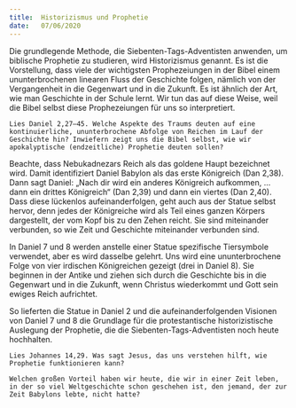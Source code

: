 ```yaml
---
title:  Historizismus und Prophetie
date:   07/06/2020
---
```


Die grundlegende Methode, die Siebenten-Tags-Adventisten anwenden, um biblische Prophetie zu studieren, wird Historizismus genannt. Es ist die Vorstellung, dass viele der wichtigsten Prophezeiungen in der Bibel einem ununterbrochenen linearen Fluss der Geschichte folgen, nämlich von der Vergangenheit in die Gegenwart und in die Zukunft. Es ist ähnlich der Art, wie man Geschichte in der Schule lernt. Wir tun das auf diese Weise, weil die Bibel selbst diese Prophezeiungen für uns so interpretiert.

`Lies Daniel 2,27–45. Welche Aspekte des Traums deuten auf eine kontinuierliche, ununterbrochene Abfolge von Reichen im Lauf der Geschichte hin? Inwiefern zeigt uns die Bibel selbst, wie wir apokalyptische (endzeitliche) Prophetie deuten sollen?`

Beachte, dass Nebukadnezars Reich als das goldene Haupt bezeichnet wird. Damit identifiziert Daniel Babylon als das erste Königreich (Dan 2,38). Dann sagt Daniel: „Nach dir wird ein anderes Königreich aufkommen, … dann ein drittes Königreich“ (Dan 2,39) und dann ein viertes (Dan 2,40). Dass diese lückenlos aufeinanderfolgen, geht auch aus der Statue selbst hervor, denn jedes der Königreiche wird als Teil eines ganzen Körpers dargestellt, der vom Kopf bis zu den Zehen reicht. Sie sind miteinander verbunden, so wie Zeit und Geschichte miteinander verbunden sind.

In Daniel 7 und 8 werden anstelle einer Statue spezifische Tiersymbole verwendet, aber es wird dasselbe gelehrt. Uns wird eine ununterbrochene Folge von vier irdischen Königreichen gezeigt (drei in Daniel 8). Sie beginnen in der Antike und ziehen sich durch die Geschichte bis in die Gegenwart und in die Zukunft, wenn Christus wiederkommt und Gott sein ewiges Reich aufrichtet.

So lieferten die Statue in Daniel 2 und die aufeinanderfolgenden Visionen von Daniel 7 und 8 die Grundlage für die protestantische historizistische Auslegung der Prophetie, die die Siebenten-Tags-Adventisten noch heute hochhalten.

`Lies Johannes 14,29. Was sagt Jesus, das uns verstehen hilft, wie Prophetie funktionieren kann?`

`Welchen großen Vorteil haben wir heute, die wir in einer Zeit leben, in der so viel Weltgeschichte schon geschehen ist, den jemand, der zur Zeit Babylons lebte, nicht hatte?`